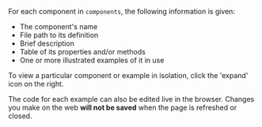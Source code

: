 For each component in `components`, the following information is given:

- The component's name
- File path to its definition
- Brief description
- Table of its properties and/or methods
- One or more illustrated examples of it in use

To view a particular component or example in isolation, click the 'expand' icon
on the right.

The code for each example can also be edited live in the browser. Changes you
make on the web **will not be saved** when the page is refreshed or closed.
